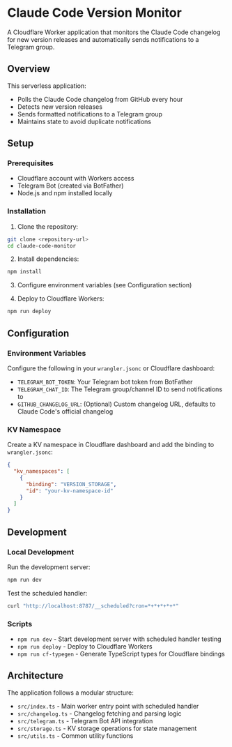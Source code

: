 # Claude Code Version Monitor

A Cloudflare Worker application that monitors the Claude Code changelog for new version releases and automatically sends notifications to a Telegram group.

## Overview

This serverless application:
- Polls the Claude Code changelog from GitHub every hour
- Detects new version releases
- Sends formatted notifications to a Telegram group
- Maintains state to avoid duplicate notifications

## Setup

### Prerequisites

- Cloudflare account with Workers access
- Telegram Bot (created via BotFather)
- Node.js and npm installed locally

### Installation

1. Clone the repository:
```bash
git clone <repository-url>
cd claude-code-monitor
```

2. Install dependencies:
```bash
npm install
```

3. Configure environment variables (see Configuration section)

4. Deploy to Cloudflare Workers:
```bash
npm run deploy
```

## Configuration

### Environment Variables

Configure the following in your `wrangler.jsonc` or Cloudflare dashboard:

- `TELEGRAM_BOT_TOKEN`: Your Telegram bot token from BotFather
- `TELEGRAM_CHAT_ID`: The Telegram group/channel ID to send notifications to
- `GITHUB_CHANGELOG_URL`: (Optional) Custom changelog URL, defaults to Claude Code's official changelog

### KV Namespace

Create a KV namespace in Cloudflare dashboard and add the binding to `wrangler.jsonc`:

```json
{
  "kv_namespaces": [
    {
      "binding": "VERSION_STORAGE",
      "id": "your-kv-namespace-id"
    }
  ]
}
```

## Development

### Local Development

Run the development server:
```bash
npm run dev
```

Test the scheduled handler:
```bash
curl "http://localhost:8787/__scheduled?cron=*+*+*+*+*"
```

### Scripts

- `npm run dev` - Start development server with scheduled handler testing
- `npm run deploy` - Deploy to Cloudflare Workers
- `npm run cf-typegen` - Generate TypeScript types for Cloudflare bindings

## Architecture

The application follows a modular structure:

- `src/index.ts` - Main worker entry point with scheduled handler
- `src/changelog.ts` - Changelog fetching and parsing logic
- `src/telegram.ts` - Telegram Bot API integration
- `src/storage.ts` - KV storage operations for state management
- `src/utils.ts` - Common utility functions